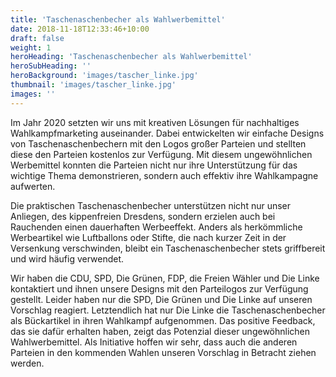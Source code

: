 ```yaml
---
title: 'Taschenaschenbecher als Wahlwerbemittel'
date: 2018-11-18T12:33:46+10:00
draft: false
weight: 1
heroHeading: 'Taschenaschenbecher als Wahlwerbemittel'
heroSubHeading: ''
heroBackground: 'images/tascher_linke.jpg'
thumbnail: 'images/tascher_linke.jpg'
images: ''
---
```


Im Jahr 2020 setzten wir uns mit kreativen Lösungen für nachhaltiges Wahlkampfmarketing auseinander. Dabei entwickelten wir einfache Designs von Taschenaschenbechern mit den Logos großer Parteien und stellten diese den Parteien kostenlos zur Verfügung. Mit diesem ungewöhnlichen Werbemittel konnten die Parteien nicht nur ihre Unterstützung für das wichtige Thema demonstrieren, sondern auch effektiv ihre Wahlkampagne aufwerten.

Die praktischen Taschenaschenbecher unterstützen nicht nur unser Anliegen, des kippenfreien Dresdens, sondern erzielen auch bei Rauchenden einen dauerhaften Werbeeffekt. Anders als herkömmliche Werbeartikel wie Luftballons oder Stifte, die nach kurzer Zeit in der Versenkung verschwinden, bleibt ein Taschenaschenbecher stets griffbereit und wird häufig verwendet.

Wir haben die CDU, SPD, Die Grünen, FDP, die Freien Wähler und Die Linke kontaktiert und ihnen unsere Designs mit den Parteilogos zur Verfügung gestellt. Leider haben nur die SPD, Die Grünen und Die Linke auf unseren Vorschlag reagiert. Letztendlich hat nur Die Linke die Taschenaschenbecher als Bückartikel in ihren Wahlkampf aufgenommen. Das positive Feedback, das sie dafür erhalten haben, zeigt das Potenzial dieser ungewöhnlichen Wahlwerbemittel.
Als Initiative hoffen wir sehr, dass auch die anderen Parteien in den kommenden Wahlen unseren Vorschlag in Betracht ziehen werden.

